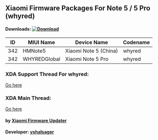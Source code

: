 ## Xiaomi Firmware Packages For Note 5 / 5 Pro (whyred)

#### Downloads: [![Download](https://img.shields.io/badge/Downloads-Here-orange.svg)](https://xiaomifirmwareupdater.github.io/#stable)

| ID | MIUI Name | Device Name | Codename |
| --- | --- | --- | --- |
| 342 | HMNote5 | Xiaomi Note 5 (China) | whyred |
| 342 | WHYREDGlobal | Xiaomi Note 5 Pro | whyred |

### XDA Support Thread For whyred:
[Go here](https://forum.xda-developers.com/redmi-note-5-pro/development/firmware-xiaomi-redmi-note-5-t3766138)

### XDA Main Thread:
[Go here](https://forum.xda-developers.com/android/software-hacking/devices-xiaomi-firmware-updater-t3741446)

#### by [Xiaomi Firmware Updater](https://github.com/XiaomiFirmwareUpdater)
#### Developer: [yshalsager](https://github.com/yshalsager)
